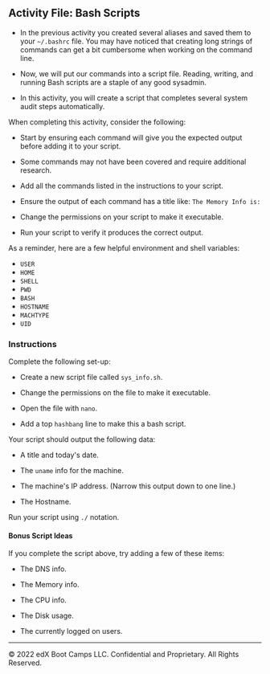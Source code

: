## Activity File: Bash Scripts

- In the previous activity you created several aliases and saved them to your `~/.bashrc` file. You may have noticed that creating long strings of commands can get a bit cumbersome when working on the command line.

- Now, we will put our commands into a script file. Reading, writing, and running Bash scripts are a staple of any good sysadmin.

- In this activity, you will create a script that completes several system audit steps automatically.

When completing this activity, consider the following:

- Start by ensuring each command will give you the expected output before adding it to your script.

- Some commands may not have been covered and require additional research.
- Add all the commands listed in the instructions to your script.
- Ensure the output of each command has a title like: `The Memory Info is:`
- Change the permissions on your script to make it executable.
- Run your script to verify it produces the correct output.

As a reminder, here are a few helpful environment and shell variables:

- `USER`
- `HOME`
- `SHELL`
- `PWD`
- `BASH`
- `HOSTNAME`
- `MACHTYPE`
- `UID`


### Instructions

Complete the following set-up:

- Create a new script file called `sys_info.sh`.

- Change the permissions on the file to make it executable.

- Open the file with `nano`.

- Add a top `hashbang` line to make this a bash script.

Your script should output the following data:

- A title and today's date.

- The `uname` info for the machine.

- The machine's IP address. (Narrow this output down to one line.)

- The Hostname.

Run your script using `./` notation.

#### Bonus Script Ideas

If you complete the script above, try adding a few of these items:

- The DNS info.

- The Memory info.

- The CPU info.

- The Disk usage.

- The currently logged on users.

---

© 2022 edX Boot Camps LLC. Confidential and Proprietary. All Rights Reserved.    